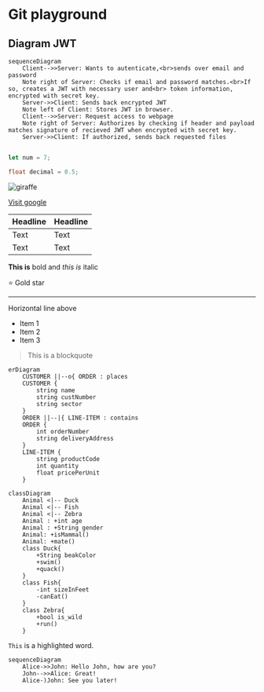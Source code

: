 # Git playground
## Diagram JWT
```mermaid
sequenceDiagram
	Client-->>Server: Wants to autenticate,<br>sends over email and password
	Note right of Server: Checks if email and password matches.<br>If so, creates a JWT with necessary user and<br> token information, encrypted with secret key.
	Server->>Client: Sends back encrypted JWT
	Note left of Client: Stores JWT in browser.
	Client-->>Server: Request access to webpage
	Note right of Server: Authorizes by checking if header and payload matches signature of recieved JWT when encrypted with secret key.
	Server->>Client: If authorized, sends back requested files
	
```
```javascript
let num = 7;
```

```JAVA
float decimal = 0.5;
```

![giraffe](https://images.unsplash.com/photo-1626548307930-deac221f87d9?ixlib=rb-1.2.1&ixid=MnwxMjA3fDB8MHxwaG90by1wYWdlfHx8fGVufDB8fHx8&auto=format&fit=crop&w=834&q=80)


[Visit google](https://www.google.com)

|Headline|Headline|
|---|---|
|Text|Text|
|Text|Text|

**This is** bold and *this is* italic

:star: Gold star

---

Horizontal line above

- Item 1
- Item 2
- Item 3

> This is a blockquote

```mermaid
erDiagram
    CUSTOMER ||--o{ ORDER : places
    CUSTOMER {
        string name
        string custNumber
        string sector
    }
    ORDER ||--|{ LINE-ITEM : contains
    ORDER {
        int orderNumber
        string deliveryAddress
    }
    LINE-ITEM {
        string productCode
        int quantity
        float pricePerUnit
    }
```

```mermaid
classDiagram
    Animal <|-- Duck
    Animal <|-- Fish
    Animal <|-- Zebra
    Animal : +int age
    Animal : +String gender
    Animal: +isMammal()
    Animal: +mate()
    class Duck{
        +String beakColor
        +swim()
        +quack()
    }
    class Fish{
        -int sizeInFeet
        -canEat()
    }
    class Zebra{
        +bool is_wild
        +run()
    }
 ```

`This` is a highlighted word.

```mermaid
sequenceDiagram
    Alice->>John: Hello John, how are you?
    John-->>Alice: Great!
    Alice-)John: See you later!
```

